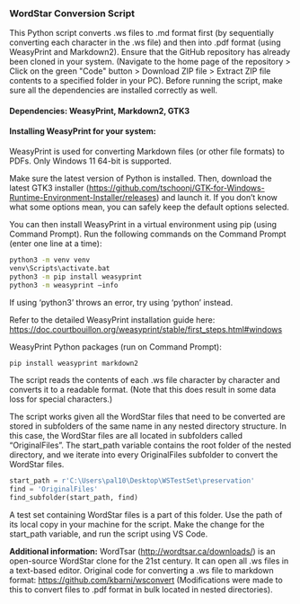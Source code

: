 ### WordStar Conversion Script

This Python script converts .ws files to .md format first (by sequentially converting each character in the .ws file) and then into .pdf format (using WeasyPrint and Markdown2). Ensure that the GitHub repository has already been cloned in your system. (Navigate to the home page of the repository > Click on the green "Code" button > Download ZIP file > Extract ZIP file contents to a specified folder in your PC). Before running the script, make sure all the dependencies are installed correctly as well.


#### Dependencies: WeasyPrint, Markdown2, GTK3

#### Installing WeasyPrint for your system:

WeasyPrint is used for converting Markdown files (or other file formats) to PDFs. Only Windows 11 64-bit is supported. 

Make sure the latest version of Python is installed. Then, download the latest GTK3 installer (https://github.com/tschoonj/GTK-for-Windows-Runtime-Environment-Installer/releases) and launch it. If you don’t know what some options mean, you can safely keep the default options selected.

You can then install WeasyPrint in a virtual environment using pip (using Command Prompt). Run the following commands on the Command Prompt (enter one line at a time):

```bash
python3 -m venv venv
venv\Scripts\activate.bat
python3 -m pip install weasyprint
python3 -m weasyprint –info
```

If using ‘python3’ throws an error, try using ‘python’ instead.

Refer to the detailed WeasyPrint installation guide here: 
https://doc.courtbouillon.org/weasyprint/stable/first_steps.html#windows

WeasyPrint Python packages (run on Command Prompt):
```bash
pip install weasyprint markdown2
```
The script reads the contents of each .ws file character by character and converts it to a readable format. (Note that this does result in some data loss for special characters.)

The script works given all the WordStar files that need to be converted are stored in subfolders of the same name in any nested directory structure. In this case, the WordStar files are all located in subfolders called “OriginalFiles”. The start_path variable contains the root folder of the nested directory, and we iterate into every OriginalFiles subfolder to convert the WordStar files. 

```python
start_path = r'C:\Users\pal10\Desktop\WSTestSet\preservation' 
find = 'OriginalFiles' 
find_subfolder(start_path, find)
```

A test set containing WordStar files is a part of this folder. Use the path of its local copy in your machine for the script. Make the change for the start_path variable, and run the script using VS Code.


**Additional information:** WordTsar (http://wordtsar.ca/downloads/) is an open-source WordStar clone for the 21st century. It can open all .ws files in a text-based editor.
Original code for converting a .ws file to markdown format: https://github.com/kbarni/wsconvert (Modifications were made to this to convert files to .pdf format in bulk located in nested directories).
